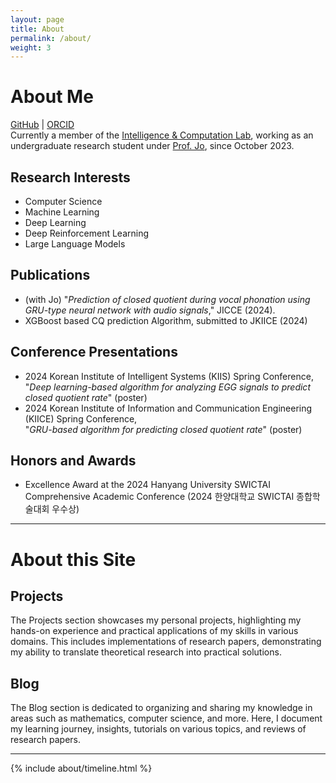 ```yaml
---
layout: page
title: About
permalink: /about/
weight: 3
---
```


# **About Me**
[GitHub][1] | [ORCID][2] <!--[LinkedIn][3] | [Kaggle][4] | [PyPI][5] | --><br>
Currently a member of the [Intelligence & Computation Lab][3], working as an undergraduate research student under [Prof. Jo][4], since October 2023.
<br>

## **Research Interests**

- Computer Science
- Machine Learning
- Deep Learning
- Deep Reinforcement Learning
- Large Language Models

## **Publications**

- (with Jo) "*Prediction of closed quotient during vocal phonation using GRU-type neural network with audio signals*," JICCE (2024).
- XGBoost based CQ prediction Algorithm, submitted to JKIICE (2024)

## **Conference Presentations**

- 2024 Korean Institute of Intelligent Systems (KIIS) Spring Conference,<br>
  "*Deep learning-based algorithm for analyzing EGG signals to predict closed quotient rate*" (poster)
- 2024 Korean Institute of Information and Communication Engineering (KIICE) Spring Conference,<br>
  "*GRU-based algorithm for predicting closed quotient rate*" (poster)

## **Honors and Awards**
- Excellence Award at the 2024 Hanyang University SWICTAI Comprehensive Academic Conference (2024 한양대학교 SWICTAI 종합학술대회 우수상)

<!-- Lincense & Certificate -->

***

# **About this Site**

## **Projects**

The Projects section showcases my personal projects, highlighting my hands-on experience and practical applications of my skills in various domains. This includes implementations of research papers, demonstrating my ability to translate theoretical research into practical solutions.

## **Blog**

The Blog section is dedicated to organizing and sharing my knowledge in areas such as mathematics, computer science, and more. Here, I document my learning journey, insights, tutorials on various topics, and reviews of research papers.

<!-- References -->
[1]: https://github.com/Dexoculus
[2]: https://orcid.org/0009-0007-4713-5892
[3]: https://www.linkedin.com/in/hyeonbin-han-869312279/
[4]: https://www.kaggle.com/dexoculus
[5]: https://pypi.org/user/dexoculus/
[6]: https://sites.google.com/view/gwanghyunjo/home
[7]: https://scholar.google.com/citations?hl=ko&user=8BN1dJ7aXgMC&view_op=list_works&sortby=pubdate
***

<!--
<div class="row">
{% include about/skills.html title="Programming Skills" source=site.data.programming-skills %}
{% include about/skills.html title="Other Skills" source=site.data.other-skills %}
</div>
-->
<div class="row">
{% include about/timeline.html %}
</div>